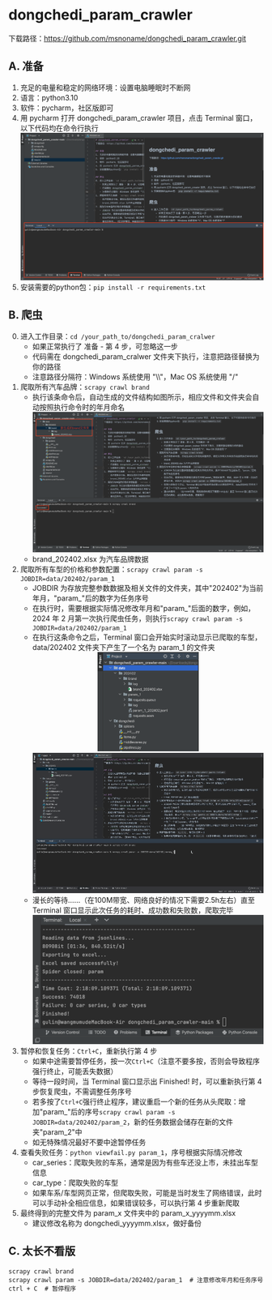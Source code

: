 # dongchedi_param_crawler
下载路径：https://github.com/msnoname/dongchedi_param_crawler.git

## A. 准备
1. 充足的电量和稳定的网络环境：设置电脑睡眠时不断网
2. 语言：python3.10
3. 软件：pycharm，社区版即可
4. 用 pycharm 打开 dongchedi_param_crawler 项目，点击 Terminal 窗口，以下代码均在命令行执行<div align="center"><img src="image/A-4.png" width="500"></div>
5. 安装需要的python包：`pip install -r requirements.txt`

## B. 爬虫
0. 进入工作目录：`cd /your_path_to/dongchedi_param_cralwer`
   - 如果正常执行了 准备 - 第 4 步，可忽略这一步
   - 代码需在 dongchedi_param_cralwer 文件夹下执行，注意把路径替换为你的路径
   - 注意路径分隔符：Windows 系统使用 "\\\\"，Mac OS 系统使用 "/"
1. 爬取所有汽车品牌：`scrapy crawl brand`
   - 执行该条命令后，自动生成的文件结构如图所示，相应文件和文件夹会自动按照执行命令时的年月命名<div align="center"><img src="image/B-1.png" width="500"></div>
   - brand_202402.xlsx 为汽车品牌数据
2. 爬取所有车型的价格和参数配置：`scrapy crawl param -s JOBDIR=data/202402/param_1`
   - JOBDIR 为存放完整参数数据及相关文件的文件夹，其中"202402"为当前年月，"param_"后的数字为任务序号
   - 在执行时，需要根据实际情况修改年月和"param_"后面的数字，例如，2024 年 2 月第一次执行爬虫任务，则执行`scrapy crawl param -s JOBDIR=data/202402/param_1`
   - 在执行这条命令之后，Terminal 窗口会开始实时滚动显示已爬取的车型，data/202402 文件夹下产生了一个名为 param_1 的文件夹<div align="center"><img src="image/B-2-3.png" width="200"></div><div align="center"><img src="image/B-2-3.gif" width="500"></div>
   - 漫长的等待……（在100M带宽、网络良好的情况下需要2.5h左右）直至 Terminal 窗口显示此次任务的耗时、成功数和失败数，爬取完毕<div align="center"><img src="image/B-2-4.png" width="500"></div>
3. 暂停和恢复任务：`Ctrl+C`，重新执行第 4 步
   - 如果中途需要暂停任务，按一次`Ctrl+C`（注意不要多按，否则会导致程序强行终止，可能丢失数据）
   - 等待一段时间，当 Terminal 窗口显示出 Finished! 时，可以重新执行第 4 步恢复爬虫，不需调整任务序号
   - 若多按了`Ctrl+C`强行终止程序，建议重启一个新的任务从头爬取：增加"param_"后的序号`scrapy crawl param -s JOBDIR=data/202402/param_2`，新的任务数据会储存在新的文件夹"param_2"中
   - 如无特殊情况最好不要中途暂停任务
4. 查看失败任务：`python viewfail.py param_1`，序号根据实际情况修改
   - car_series：爬取失败的车系，通常是因为有些车还没上市，未挂出车型信息
   - car_type：爬取失败的车型
   - 如果车系/车型网页正常，但爬取失败，可能是当时发生了网络错误，此时可以手动补全相应信息，如果错误较多，可以执行第 4 步重新爬取
5. 最终得到的完整文件为 param_x 文件夹中的 param_x_yyyymm.xlsx
   - 建议修改名称为 dongchedi_yyyymm.xlsx，做好备份

## C. 太长不看版
```shell
scrapy crawl brand
scrapy crawl param -s JOBDIR=data/202402/param_1  # 注意修改年月和任务序号
ctrl + C  # 暂停程序
```